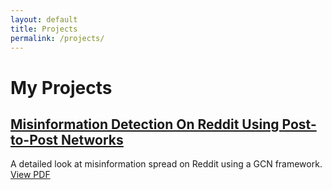 ```yaml
---
layout: default
title: Projects
permalink: /projects/
---
```


# My Projects

## [Misinformation Detection On Reddit Using Post-to-Post Networks](/projects/project1/)
A detailed look at misinformation spread on Reddit using a GCN framework. [View PDF](/assets/pdfs/divine_young_final_report.pdf)

